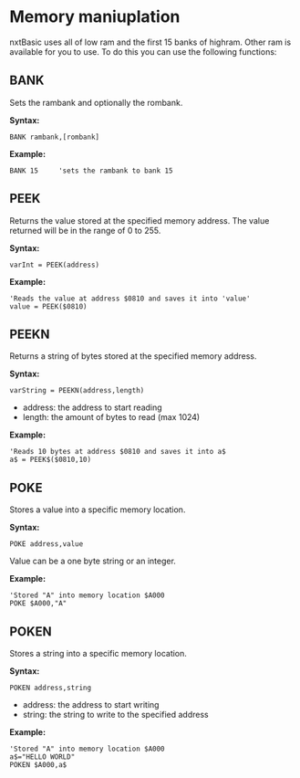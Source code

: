 # Memory maniuplation

nxtBasic uses all of low ram and the first 15 banks of highram. Other ram is available for you to use. To do this you can use the following functions:

## BANK
Sets the rambank and optionally the rombank.

**Syntax:**

    BANK rambank,[rombank]

**Example:**

    BANK 15     'sets the rambank to bank 15
    
## PEEK
Returns the value stored at the specified memory address. The value returned will be in the range of 0 to 255.

**Syntax:**
    
    varInt = PEEK(address)
    
**Example:**

    'Reads the value at address $0810 and saves it into 'value'
    value = PEEK($0810)

## PEEKN
Returns a string of bytes stored at the specified memory address. 

**Syntax:**
    
    varString = PEEKN(address,length)

- address: the address to start reading
- length: the amount of bytes to read (max 1024)
    
**Example:**

    'Reads 10 bytes at address $0810 and saves it into a$
    a$ = PEEK$($0810,10)

## POKE
Stores a value into a specific memory location.

**Syntax:**
    
    POKE address,value

Value can be a one byte string or an integer.
    
**Example:**

    'Stored "A" into memory location $A000
    POKE $A000,"A"

## POKEN
Stores a string into a specific memory location.

**Syntax:**
    
    POKEN address,string

- address: the address to start writing
- string: the string to write to the specified address
    
**Example:**

    'Stored "A" into memory location $A000
    a$="HELLO WORLD"
    POKEN $A000,a$